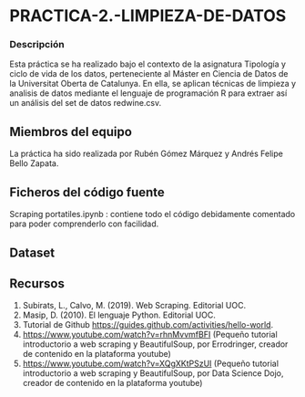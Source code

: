 # PRACTICA-2.-LIMPIEZA-DE-DATOS

### Descripción
Esta práctica se ha realizado bajo el contexto de la asignatura Tipología y ciclo de vida de los datos, perteneciente al Máster en Ciencia de Datos de la Universitat Oberta de Catalunya. En ella, se aplican técnicas de limpieza y analisis de datos mediante el lenguaje de programación R para extraer así un análisis del set de datos redwine.csv.
## Miembros del equipo
La práctica ha sido realizada por Rubén Gómez Márquez y Andrés Felipe Bello Zapata.
## Ficheros del código fuente
Scraping portatiles.ipynb : contiene todo el código debidamente comentado para poder comprenderlo con facilidad.
## Dataset

## Recursos
1.	Subirats, L., Calvo, M. (2019). Web Scraping. Editorial UOC.
2.	Masip, D. (2010). El lenguaje Python. Editorial UOC.
3.	Tutorial de Github https://guides.github.com/activities/hello-world.
4.	https://www.youtube.com/watch?v=rhnMvvmfBFI (Pequeño tutorial introductorio a web scraping y BeautifulSoup, por Errodringer, creador de contenido en la plataforma youtube)
5.	https://www.youtube.com/watch?v=XQgXKtPSzUI (Pequeño tutorial introductorio a web scraping y BeautifulSoup, por Data Science Dojo, creador de contenido en la plataforma youtube)
